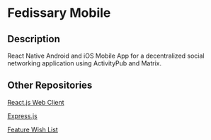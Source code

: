 # Fedissary Mobile

## Description

React Native Android and iOS Mobile App for a decentralized social networking application using ActivityPub and Matrix.

## Other Repositories

[React.js Web Client](https://github.com/agent-indigo/fedissary-web)

[Express.js](https://github.com/agent-indigo/fedissary-api)

[Feature Wish List](https://docs.google.com/document/d/1eLQLFiVU260oE8HXZtWOdHkVsPVCucJpbubc1-u_Q7E/edit?usp=drive_link)
